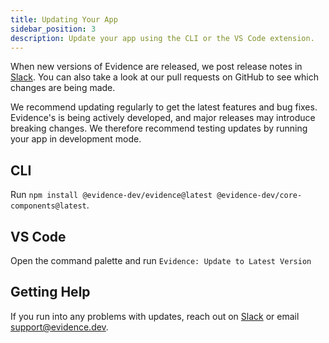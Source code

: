 ```yaml
---
title: Updating Your App
sidebar_position: 3
description: Update your app using the CLI or the VS Code extension.
---
```


When new versions of Evidence are released, we post release notes in [Slack](https://slack.evidence.dev). You can also take a look at our pull requests on GitHub to see which changes are being made.

We recommend updating regularly to get the latest features and bug fixes. Evidence's is being actively developed, and major releases may introduce breaking changes. We therefore recommend testing updates by running your app in development mode.

## CLI

Run `npm install @evidence-dev/evidence@latest @evidence-dev/core-components@latest`.

## VS Code

Open the command palette and run `Evidence: Update to Latest Version`

## Getting Help

If you run into any problems with updates, reach out on [Slack](https://slack.evidence.dev) or email <support@evidence.dev>.
